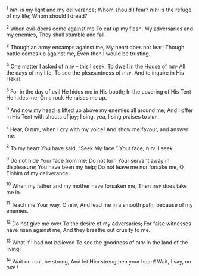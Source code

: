 <sup>1</sup> יהוה is my light and my deliverance; Whom should I fear? יהוה is the refuge of my life; Whom should I dread?

<sup>2</sup> When evil-doers come against me To eat up my flesh, My adversaries and my enemies, They shall stumble and fall.

<sup>3</sup> Though an army encamps against me, My heart does not fear; Though battle comes up against me, Even then I would be trusting.

<sup>4</sup> One matter I asked of יהוה – this I seek: To dwell in the House of יהוה All the days of my life, To see the pleasantness of יהוה, And to inquire in His Hĕḵal.

<sup>5</sup> For in the day of evil He hides me in His booth; In the covering of His Tent He hides me; On a rock He raises me up.

<sup>6</sup> And now my head is lifted up above my enemies all around me; And I offer in His Tent with shouts of joy; I sing, yea, I sing praises to יהוה.

<sup>7</sup> Hear, O יהוה, when I cry with my voice! And show me favour, and answer me.

<sup>8</sup> To my heart You have said, “Seek My face.” Your face, יהוה, I seek.

<sup>9</sup> Do not hide Your face from me; Do not turn Your servant away in displeasure; You have been my help; Do not leave me nor forsake me, O Elohim of my deliverance.

<sup>10</sup> When my father and my mother have forsaken me, Then יהוה does take me in.

<sup>11</sup> Teach me Your way, O יהוה, And lead me in a smooth path, because of my enemies.

<sup>12</sup> Do not give me over To the desire of my adversaries; For false witnesses have risen against me, And they breathe out cruelty to me.

<sup>13</sup> What if I had not believed To see the goodness of יהוה In the land of the living!

<sup>14</sup> Wait on יהוה, be strong, And let Him strengthen your heart! Wait, I say, on יהוה !

